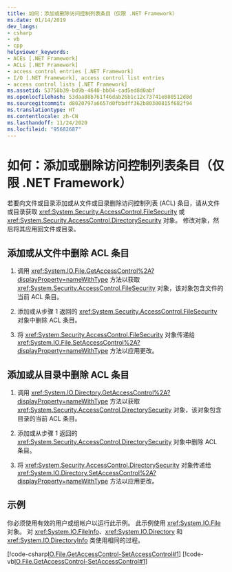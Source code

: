 ```yaml
---
title: 如何：添加或删除访问控制列表条目（仅限 .NET Framework）
ms.date: 01/14/2019
dev_langs:
- csharp
- vb
- cpp
helpviewer_keywords:
- ACEs [.NET Framework]
- ACLs [.NET Framework]
- access control entries [.NET Framework]
- I/O [.NET Framework], access control list entries
- access control lists [.NET Framework]
ms.assetid: 53758b39-bd9b-4640-bb04-cad5ed8d0abf
ms.openlocfilehash: 53daa88b761f46dab26b1c12c73741e880512d8d
ms.sourcegitcommit: d8020797a6657d0fbbdff362b80300815f682f94
ms.translationtype: HT
ms.contentlocale: zh-CN
ms.lasthandoff: 11/24/2020
ms.locfileid: "95682687"
---
```

# <a name="how-to-add-or-remove-access-control-list-entries-net-framework-only"></a>如何：添加或删除访问控制列表条目（仅限 .NET Framework）

若要向文件或目录添加或从文件或目录删除访问控制列表 (ACL) 条目，请从文件或目录获取 <xref:System.Security.AccessControl.FileSecurity> 或 <xref:System.Security.AccessControl.DirectorySecurity> 对象。 修改对象，然后将其应用回文件或目录。  
  
## <a name="add-or-remove-an-acl-entry-from-a-file"></a>添加或从文件中删除 ACL 条目  
  
1. 调用 <xref:System.IO.File.GetAccessControl%2A?displayProperty=nameWithType> 方法以获取 <xref:System.Security.AccessControl.FileSecurity> 对象，该对象包含文件的当前 ACL 条目。  
  
2. 添加或从步骤 1 返回的 <xref:System.Security.AccessControl.FileSecurity> 对象中删除 ACL 条目。  
  
3. 将 <xref:System.Security.AccessControl.FileSecurity> 对象传递给 <xref:System.IO.File.SetAccessControl%2A?displayProperty=nameWithType> 方法以应用更改。  
  
## <a name="add-or-remove-an-acl-entry-from-a-directory"></a>添加或从目录中删除 ACL 条目  
  
1. 调用 <xref:System.IO.Directory.GetAccessControl%2A?displayProperty=nameWithType> 方法以获取 <xref:System.Security.AccessControl.DirectorySecurity> 对象，该对象包含目录的当前 ACL 条目。  
  
2. 添加或从步骤 1 返回的 <xref:System.Security.AccessControl.DirectorySecurity> 对象中删除 ACL 条目。  
  
3. 将 <xref:System.Security.AccessControl.DirectorySecurity> 对象传递给 <xref:System.IO.Directory.SetAccessControl%2A?displayProperty=nameWithType> 方法以应用更改。  
  
## <a name="example"></a>示例  

 你必须使用有效的用户或组帐户以运行此示例。 此示例使用 <xref:System.IO.File> 对象。 对 <xref:System.IO.FileInfo>、<xref:System.IO.Directory> 和 <xref:System.IO.DirectoryInfo> 类使用相同的过程。

 [!code-csharp[IO.File.GetAccessControl-SetAccessControl#1](../../../samples/snippets/csharp/VS_Snippets_CLR/IO.File.GetAccessControl-SetAccessControl/CS/sample.cs#1)]
 [!code-vb[IO.File.GetAccessControl-SetAccessControl#1](../../../samples/snippets/visualbasic/VS_Snippets_CLR/IO.File.GetAccessControl-SetAccessControl/VB/sample.vb#1)]  
